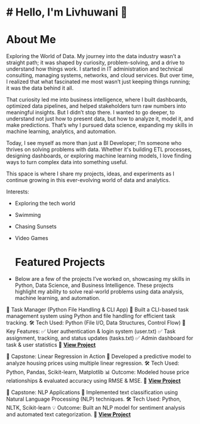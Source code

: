 # # Hello, I'm Livhuwani 👋

# About Me

Exploring the World of Data.
My journey into the data industry wasn’t a straight path; it was shaped by curiosity, problem-solving, and a drive to understand how things work. I started in IT administration and technical consulting, managing systems, networks, and cloud services. But over time, I realized that what fascinated me most wasn’t just keeping things running; it was the data behind it all.

That curiosity led me into business intelligence, where I built dashboards, optimized data pipelines, and helped stakeholders turn raw numbers into meaningful insights. But I didn’t stop there. I wanted to go deeper, to understand not just how to present data, but how to analyze it, model it, and make predictions. That’s why I pursued data science, expanding my skills in machine learning, analytics, and automation.

Today, I see myself as more than just a BI Developer; I’m someone who thrives on solving problems with data. Whether it's building ETL processes, designing dashboards, or exploring machine learning models, I love finding ways to turn complex data into something useful.

This space is where I share my projects, ideas, and experiments as I continue growing in this ever-evolving world of data and analytics.

Interests:

- Exploring the tech world
- Swimming
- Chasing Sunsets
- Video Games

  # Featured Projects

- Below are a few of the projects I’ve worked on, showcasing my skills in Python, Data Science, and Business Intelligence. These projects highlight my ability to solve real-world problems using data analysis, machine learning, and automation.

🔹 Task Manager (Python File Handling & CLI App)
📌 Built a CLI-based task management system using Python and file handling for efficient task tracking.
🛠 Tech Used: Python (File I/O, Data Structures, Control Flow)
🔹 Key Features:
✅ User authentication & login system (user.txt)
✅ Task assignment, tracking, and status updates (tasks.txt)
✅ Admin dashboard for task & user statistics
🔗 **[View Project](https://github.com/Livhuwani96/Data-Science-Projects/tree/main/Capstone%20Project%20-%20Files)**

🔹 Capstone: Linear Regression in Action
📌 Developed a predictive model to analyze housing prices using multiple linear regression.
🛠 Tech Used: Python, Pandas, Scikit-learn, Matplotlib
📊 Outcome: Modeled house price relationships & evaluated accuracy using RMSE & MSE.
🔗 **[View Project](https://github.com/Livhuwani96/Data-Science-Projects/tree/main/Capstone%20Project%20-%20Linear%20Regression%20in%20Action)**

🔹 Capstone: NLP Applications
📌 Implemented text classification using Natural Language Processing (NLP) techniques.
🛠 Tech Used: Python, NLTK, Scikit-learn
💡 Outcome: Built an NLP model for sentiment analysis and automated text categorization.
🔗 **[View Project](https://github.com/Livhuwani96/Data-Science-Projects/tree/main/Capstone%20Project%20-%20NLP%20Applications)**



